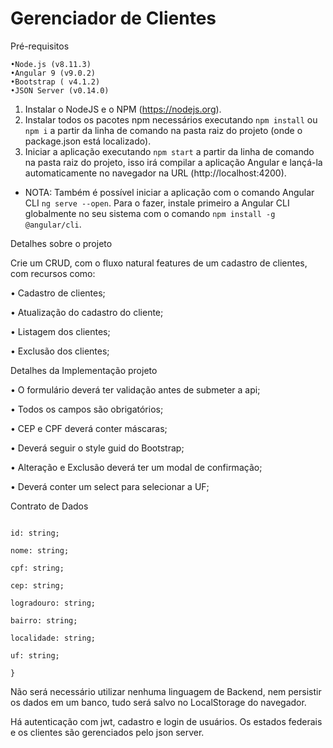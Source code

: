 # Gerenciador de Clientes

Pré-requisitos

    •Node.js (v8.11.3)
    •Angular 9 (v9.0.2)
    •Bootstrap ( v4.1.2)
    •JSON Server (v0.14.0)

1. Instalar o NodeJS e o NPM  (https://nodejs.org).
2. Instalar todos os pacotes npm necessários executando `npm install` ou `npm i` a partir da linha de comando na pasta raiz do projeto (onde o package.json está localizado).
3. Iniciar a aplicação executando `npm start` a partir da linha de comando na pasta raiz do projeto, isso irá compilar a aplicação Angular e lançá-la automaticamente no navegador na URL (http://localhost:4200).
* NOTA: Também é possível iniciar a aplicação com o comando Angular CLI `ng serve --open`. Para o fazer, instale primeiro a Angular CLI globalmente no seu sistema com o comando `npm install -g @angular/cli`.

Detalhes sobre o projeto

Crie um CRUD, com o fluxo natural features de um cadastro de clientes, com recursos como:

• Cadastro de clientes;

• Atualização do cadastro do cliente;

• Listagem dos clientes;

• Exclusão dos clientes;

Detalhes da Implementação projeto

• O formulário deverá ter validação antes de submeter a api;

• Todos os campos são obrigatórios;

• CEP e CPF deverá conter máscaras;

• Deverá seguir o style guid do Bootstrap;

• Alteração e Exclusão deverá ter um modal de confirmação;

• Deverá conter um select para selecionar a UF;

Contrato de Dados

```{

id: string;

nome: string;

cpf: string;

cep: string;

logradouro: string;

bairro: string;

localidade: string;

uf: string;

}
```

Não será necessário utilizar nenhuma linguagem de Backend, nem persistir os dados em um banco, tudo será salvo no LocalStorage do navegador.

Há autenticação com jwt, cadastro e login de usuários. 
Os estados federais e os clientes são gerenciados pelo json server.